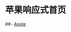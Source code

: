 # 苹果响应式首页
##- [Apple](http://htmlpreview.github.io/?https://github.com/ashayx/apple-responsive/blob/master/index.html)

